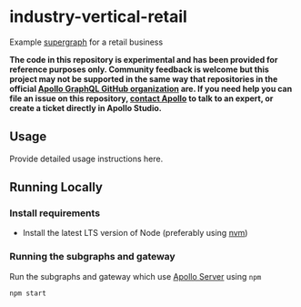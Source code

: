 # industry-vertical-retail

Example [supergraph](https://www.apollographql.com/docs/federation) for a retail business

**The code in this repository is experimental and has been provided for reference purposes only. Community feedback is welcome but this project may not be supported in the same way that repositories in the official [Apollo GraphQL GitHub organization](https://github.com/apollographql) are. If you need help you can file an issue on this repository, [contact Apollo](https://www.apollographql.com/contact-sales) to talk to an expert, or create a ticket directly in Apollo Studio.**

## Usage

Provide detailed usage instructions here.

## Running Locally

### Install requirements
* Install the latest LTS version of Node (preferably using [nvm](https://github.com/nvm-sh/nvm))

### Running the subgraphs and gateway

Run the subgraphs and gateway which use [Apollo Server](https://www.apollographql.com/docs/apollo-server/) using `npm`

```shell
npm start
```
